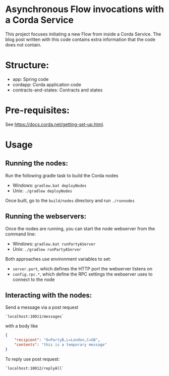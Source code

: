 # Asynchronous Flow invocations with a Corda Service

This project focuses initiating a new Flow from inside a Corda Service. The blog post written with this code contains extra information that the code does not contain.

# Structure:

* app: Spring code
* cordapp: Corda application code
* contracts-and-states: Contracts and states

# Pre-requisites:

See https://docs.corda.net/getting-set-up.html.

# Usage

## Running the nodes:

Run the following gradle task to build the Corda nodes

* Windows: `gradlew.bat deployNodes`
* Unix: `./gradlew deployNodes`

Once built, go to the `build/nodes` directory and run `./runnodes` 

## Running the webservers:

Once the nodes are running, you can start the node webserver from the command line:

* Windows: `gradlew.bat runPartyAServer`
* Unix: `./gradlew runPartyAServer`

Both approaches use environment variables to set:

* `server.port`, which defines the HTTP port the webserver listens on
* `config.rpc.*`, which define the RPC settings the webserver uses to connect to the node

## Interacting with the nodes:

Send a message via a post request

    `localhost:10011/messages`

with a body like
```json
{
    "recipient": "O=PartyB,L=London,C=GB",
    "contents": "this is a temporary message"
}
```

To reply use post request:

    `localhost:10012/replyAll`